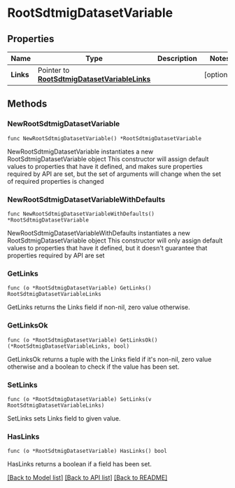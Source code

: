 # RootSdtmigDatasetVariable

## Properties

Name | Type | Description | Notes
------------ | ------------- | ------------- | -------------
**Links** | Pointer to [**RootSdtmigDatasetVariableLinks**](RootSdtmigDatasetVariableLinks.md) |  | [optional] 

## Methods

### NewRootSdtmigDatasetVariable

`func NewRootSdtmigDatasetVariable() *RootSdtmigDatasetVariable`

NewRootSdtmigDatasetVariable instantiates a new RootSdtmigDatasetVariable object
This constructor will assign default values to properties that have it defined,
and makes sure properties required by API are set, but the set of arguments
will change when the set of required properties is changed

### NewRootSdtmigDatasetVariableWithDefaults

`func NewRootSdtmigDatasetVariableWithDefaults() *RootSdtmigDatasetVariable`

NewRootSdtmigDatasetVariableWithDefaults instantiates a new RootSdtmigDatasetVariable object
This constructor will only assign default values to properties that have it defined,
but it doesn't guarantee that properties required by API are set

### GetLinks

`func (o *RootSdtmigDatasetVariable) GetLinks() RootSdtmigDatasetVariableLinks`

GetLinks returns the Links field if non-nil, zero value otherwise.

### GetLinksOk

`func (o *RootSdtmigDatasetVariable) GetLinksOk() (*RootSdtmigDatasetVariableLinks, bool)`

GetLinksOk returns a tuple with the Links field if it's non-nil, zero value otherwise
and a boolean to check if the value has been set.

### SetLinks

`func (o *RootSdtmigDatasetVariable) SetLinks(v RootSdtmigDatasetVariableLinks)`

SetLinks sets Links field to given value.

### HasLinks

`func (o *RootSdtmigDatasetVariable) HasLinks() bool`

HasLinks returns a boolean if a field has been set.


[[Back to Model list]](../README.md#documentation-for-models) [[Back to API list]](../README.md#documentation-for-api-endpoints) [[Back to README]](../README.md)


